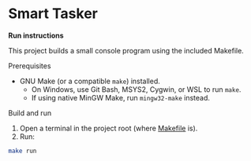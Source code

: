 # Smart Tasker

**Run instructions**

This project builds a small console program using the included Makefile.

Prerequisites
- GNU Make (or a compatible `make`) installed.
  - On Windows, use Git Bash, MSYS2, Cygwin, or WSL to run `make`.
  - If using native MinGW Make, run `mingw32-make` instead.

Build and run
1. Open a terminal in the project root (where [Makefile](Makefile) is).
2. Run:
```sh
make run